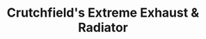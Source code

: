 ---
title: "Crutchfield's Extreme Exhaust & Radiator"
url: /amarillo/crutchfields-extreme-exhaust-and-radiator/
shop: car repair
---